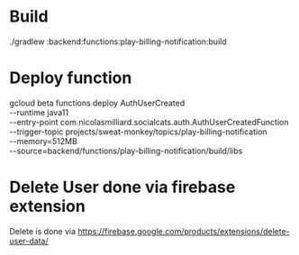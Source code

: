 # Build

./gradlew :backend:functions:play-billing-notification:build

# Deploy function

gcloud beta functions deploy AuthUserCreated \
--runtime java11 \
--entry-point com.nicolasmilliard.socialcats.auth.AuthUserCreatedFunction \
--trigger-topic projects/sweat-monkey/topics/play-billing-notification \
--memory=512MB \
--source=backend/functions/play-billing-notification/build/libs

# Delete User done via firebase extension

Delete is done via https://firebase.google.com/products/extensions/delete-user-data/